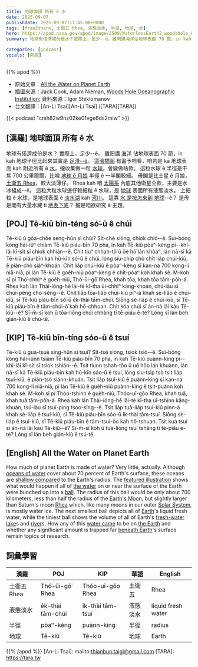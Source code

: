 ```yaml
---
title: 地球面頂 所有 ê 水
date: 2025-09-07
publishdate: 2025-09-07T11:45:00+0800
tags: [free2share, 土衛五 Rhea, 液態淡水, 半徑, 地球, 水]
hero: https://apod.nasa.gov/apod/image/2509/WaterlessEarth2_woodshole_960.jpg
summary: 地球有偌濟成份是水？實際上，足少--ê。雖罔講海洋佔地球表面 70 葩，in kah 地球半徑比起來其實是足淺--ê。

categories: [podcast]
vocals: [阿錕]
---
```


{{% apod %}}

- 原始文章：[All the Water on Planet Earth](https://apod.nasa.gov/apod/ap250907.html)
- 插圖來源：Jack Cook, Adam Nieman, [Woods Hole Oceanographic Institution](https://www.whoi.edu/); 資料來源：Igor Shiklomanov
- 台文翻譯：[An-Li Tsai][An-Li Tsai] ([TARA][TARA])


{{< podcast "cmh82w9nz02ke01vge6ds2miw" >}}

## [漢羅] 地球面頂 所有 ê 水
地球有偌濟成份是水？
實際上，足少--ê。
雖罔講 [海洋][oceans of water] 佔地球表面 70 葩，in kah 地球半徑比起來其實是 [足淺--ê][shallow compared]。
[這張插圖][featured illustration] 有畫予咱看，咱若是 kā 地球表面 kah 附近所有 ê [水][the water]，攏收集做一粒 [水球][ball]，會變做啥款。
這粒水球 ê 半徑是干焦 700 公里爾爾，比咱 [地球 ê 月娘][Earth's Moon] 半徑 ê 一半閣較細。
毋閣是比土星 ê 月娘，[土衛五 Rhea][Rhea]，較大淡薄仔。
Rhea kah 咱 [太陽系][Solar System] 內底其他衛星仝款，主要是水冰組成--ê。
這粒大粒水球邊仔較細粒 ê 水球，是 [地球][Earth] 表面所有液態淡水。
上細粒 ê 水球，是地球表面 ê [淡水湖][fresh-water lake] kah [河川][river]。
這寡 [水 是按怎來到][water came] [地球][the Earth]--ê？
是毋是閣有大量水藏 tī [地表下底][beneath Earth]？
攏是咱欲研究 ê 主題。

## [POJ] Tē-kiû bīn-téng só͘-ū ê chúi
Tē-kiû ū gōa-chōe seng-hûn sī chúi?
Si̍t-chè siōng, chiok chió--ê.
Sui-bóng kóng hái-iûⁿ chiàm Tē-kiû piáu-bīn 70 pha, in kah Tē-kiû pòaⁿ-kèng pí--khí-lâi kî-si̍t sī chiok chhián--ê.
Chit tiuⁿ chhah-tô͘ ū ōe hō͘ lán khòaⁿ, lán nā-sī kā Tē-kiû piáu-bīn kah hū-kīn só͘-ū ê chúi, lóng siu-chi̍p chò chi̍t lia̍p chúi-kiû, ē piàn-chò siáⁿ-khoán.
Chit lia̍p chúi-kiû ê pòaⁿ-kèng sī kan-na 700 kong-lí niā-niā, pí lán Tē-kiû ê goe̍h-niû pòaⁿ-kèng ê chi̍t-pòaⁿ koh khah sè.
M̄-koh sī pí Thó͘-chhiⁿ ê goe̍h-niû, Thó͘-ūi-gō͘ Rhea, khah tōa, khah tōa tām-po̍h-á.
Rhea kah lán Thài-iông-hē lāi-té kî-tha ūi-chhiⁿ kāng-khoán, chú-iàu sī chúi-peng cho͘-sêng--ê.
Chit lia̍p tōa-lia̍p chúi-kiû piⁿ-á khah sè-lia̍p ê chúi-kiû, sī Tē-kiû piáu-bīn só͘-ū e̍k-thài tām-chúi.
Siōng sè-lia̍p ê chúi-kiû, sī Tē-kiû piáu-bīn ê tām-chúi-ô͘ kah hô-chhoan.
Chit kóa chúi sī án-ná lâi kàu Tē-kiû--ê?
Sī-m̄-sī koh ū tōa-liōng chúi chhàng tī tē-piáu ē-té?
Lóng sī lán beh gián-kiù ê chú-tê.

## [KIP] Tē-kiû bīn-tíng sóo-ū ê tsuí
Tē-kiû ū guā-tsuē sing-hûn sī tsuí?
Si̍t-tsè siōng, tsiok tsió--ê.
Sui-bóng kóng hái-iûnn tsiàm Tē-kiû piáu-bīn 70 pha, in kah Tē-kiû puànn-kìng pí--khí-lâi kî-si̍t sī tsiok tshián--ê.
Tsit tiunn tshah-tôo ū uē hōo lán khuànn, lán nā-sī kā Tē-kiû piáu-bīn kah hū-kīn sóo-ū ê tsuí, lóng siu-tsi̍p tsò tsi̍t lia̍p tsuí-kiû, ē piàn-tsò siánn-khuán.
Tsit lia̍p tsuí-kiû ê puànn-kìng sī kan-na 700 kong-lí niā-niā, pí lán Tē-kiû ê gue̍h-niû puànn-kìng ê tsi̍t-puànn koh khah sè.
M̄-koh sī pí Thóo-tshinn ê gue̍h-niû, Thóo-uī-gōo Rhea, khah tuā, khah tuā tām-po̍h-á.
Rhea kah lán Thài-iông-hē lāi-té kî-tha uī-tshinn kāng-khuán, tsú-iàu sī tsuí-ping tsoo-sîng--ê.
Tsit lia̍p tuā-lia̍p tsuí-kiû pinn-á khah sè-lia̍p ê tsuí-kiû, sī Tē-kiû piáu-bīn sóo-ū i̍k-thài tām-tsuí.
Siōng sè-lia̍p ê tsuí-kiû, sī Tē-kiû piáu-bīn ê tām-tsuí-ôo kah hô-tshuan.
Tsit kuá tsuí sī án-ná lâi kàu Tē-kiû--ê?
Sī-m̄-sī koh ū tuā-liōng tsuí tshàng tī tē-piáu ē-té?
Lóng sī lán beh gián-kiù ê tsú-tê.

## [English] All the Water on Planet Earth
How much of planet Earth is made of water?
Very little, actually.
Although [oceans of water][oceans of water] cover about 70 percent of Earth's surface, these oceans are [shallow compared][shallow compared] to the Earth's radius.
The [featured illustration][featured illustration] shows what would happen if all of [the water][the water] on or near the surface of the Earth were bunched up into a [ball][ball].
The radius of this ball would be only about 700 kilometers, less than half the radius of the [Earth's Moon][Earth's Moon], but slightly larger than Saturn's moon [Rhea][Rhea] which, like many moons in our outer [Solar System][Solar System], is mostly water ice.
The next smallest ball depicts all of [Earth][Earth]'s liquid fresh water, while the tiniest ball shows the volume of all of Earth's [fresh-water lake][fresh-water lake]s and [river][river]s.
How any of this [water came][water came] to be on [the Earth][the Earth] and whether any significant amount is trapped far [beneath Earth][beneath Earth]'s surface remain topics of research.

## 詞彙學習

|漢羅|POJ|KIP|華語|English|
|-|-|-|-|-|
|土衛五 Rhea|Thó͘-ūi-gō͘ Rhea|Thóo-uī-gōo Rhea|土衛五|Rhea|
|液態淡水|e̍k-thài tām-chúi|i̍k-thài tām-tsuí|液態淡水|liquid fresh water|
|半徑|pòaⁿ-kèng|puànn-kìng|半徑|radius|
|地球|Tē-kiû|Tē-kiû|地球|Earth|

{{% /apod %}}
[An-Li Tsai]: mailto:thianbun.taigi@gmail.com
[TARA]: https://tara.tw

[copyright]: https://apod.nasa.gov/apod/fap/lib/about_apod.html#srapply

[oceans of water]:https://www.youtube.com/watch?v=moSBExlLu2M
[shallow compared]:http://www.cliffshade.com/colorado/images/earth_anatomy.gif
[featured illustration]:https://www.usgs.gov/media/images/how-much-water-there-earth-0
[the water]:https://www.usgs.gov/media/images/all-earths-water-a-single-sphere
[ball]:https://i.redd.it/n6ujzlqv19p51.jpg
[Earth's Moon]:https://apod.nasa.gov/apod/ap091118.html
[Rhea]:https://apod.nasa.gov/apod/ap080513.html
[Solar System]:https://solarsystem.nasa.gov/solar-system/our-solar-system/overview/
[Earth]:https://solarsystem.nasa.gov/planets/earth/in-depth/
[fresh-water lake]:https://apod.nasa.gov/apod/ap181218.html
[river]:https://apod.nasa.gov/apod/ap180826.html
[water came]:https://en.wikipedia.org/wiki/Origin_of_water_on_Earth
[the Earth]:https://apod.nasa.gov/apod/ap970316.html
[beneath Earth]:https://ssec.si.edu/stemvisions-blog/there-ocean-below-your-feet
